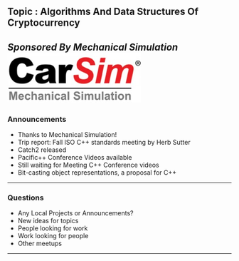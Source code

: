 ## Topic : Algorithms And Data Structures Of Cryptocurrency
*Sponsored By Mechanical Simulation*  
![Carsim Logo](https://raw.githubusercontent.com/AnnArborDetroit-CPP/aadcpp-meetup-content/master/assets/image/logo/carsim.jpg)
---
### Announcements
* Thanks to Mechanical Simulation! 
* Trip report: Fall ISO C++ standards meeting by Herb Sutter
* Catch2 released
* Pacific++ Conference Videos available 
* Still waiting for Meeting C++ Conference videos
* Bit-casting object representations, a proposal for C++

---
### Questions
* Any Local Projects or Announcements?
* New ideas for topics
* People looking for work
* Work looking for people
* Other meetups
---
